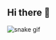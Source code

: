 ## Hi there 👋

![snake gif](https://github.com/TSK-Glofy/TSK-Glofy/blob/output/github-contribution-grid-snake.gif)

<!--
**TSK-Glofy/TSK-Glofy** is a ✨ _special_ ✨ repository because its `README.md` (this file) appears on your GitHub profile.

Here are some ideas to get you started:

- 🔭 I’m currently working on ...
- 🌱 I’m currently learning ...
- 👯 I’m looking to collaborate on ...
- 🤔 I’m looking for help with ...
- 💬 Ask me about ...
- 📫 How to reach me: ...
- 😄 Pronouns: ...
- ⚡ Fun fact: ...
-->

